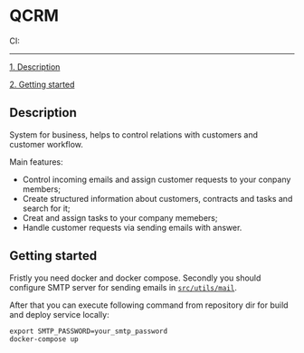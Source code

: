 # QCRM

CI: [![<CircleCI>](https://circleci.com/gh/liveisgood8/cis-back.svg?style=shield)](https://circleci.com/gh/liveisgood8/cis-back)

---

[1. Description](#description)

[2. Getting started](#getting-started)

## Description

System for business, helps to control relations with customers and customer workflow.

Main features:

* Control incoming emails and assign customer requests to your conpany members;
* Create structured information about customers, contracts and tasks and search for it;
* Creat and assign tasks to your company memebers;
* Handle customer requests via sending emails with answer.

## Getting started

Fristly you need docker and docker compose.
Secondly you should configure SMTP server for sending emails in [`src/utils/mail`](https://github.com/liveisgood8/cis-back/blob/master/src/utils/mail/prod.ts).

After that you can execute following command from repository dir for build and deploy service locally:

```
export SMTP_PASSWORD=your_smtp_password
docker-compose up
```


